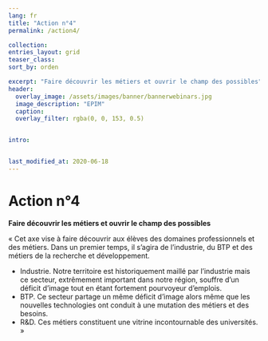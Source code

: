 ```yaml
---
lang: fr
title: "Action n°4"
permalink: /action4/

collection: 
entries_layout: grid
teaser_class: 
sort_by: orden 

excerpt: "Faire découvrir les métiers et ouvrir le champ des possibles"
header:
  overlay_image: /assets/images/banner/bannerwebinars.jpg
  image_description: "EPIM"
  caption: 
  overlay_filter: rgba(0, 0, 153, 0.5)


intro:


last_modified_at: 2020-06-18
---
```


Action n°4
=========

**Faire découvrir les métiers et ouvrir le champ des possibles**

« Cet axe vise à faire découvrir aux élèves des domaines professionnels et des métiers. Dans un premier temps, il s’agira de l’industrie, du BTP et des métiers de la recherche et développement. 
+ Industrie. Notre territoire est historiquement maillé par l’industrie mais ce secteur, extrêmement important dans notre région, souffre d’un déficit d’image tout en étant fortement pourvoyeur d’emplois. 
+ BTP. Ce secteur partage un même déficit d’image alors même que les nouvelles technologies ont conduit à une mutation des métiers et des besoins. 
+ R&D. Ces métiers constituent une vitrine incontournable des universités. »

